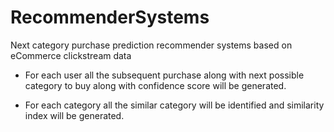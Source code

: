 # RecommenderSystems

Next category purchase prediction recommender systems based on eCommerce clickstream data

* For each user all the subsequent purchase along with next possible category to buy along with confidence score will be generated.

* For each category all the similar category will be identified and similarity index will be generated.

